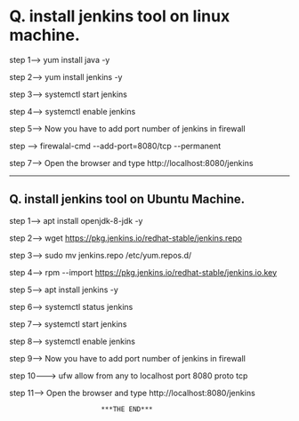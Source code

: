 # <h1> Q. install jenkins tool on linux machine. </h1>

step 1--> yum install java -y 

step 2--> yum install jenkins -y

step 3--> systemctl start jenkins

step 4--> systemctl enable jenkins

step 5--> Now you have to add port number of jenkins in firewall

step --> firewalal-cmd --add-port=8080/tcp --permanent 

step 7--> Open the browser and type http://localhost:8080/jenkins

-------------------------------------------------------------------------------------------------------------

## <h2> Q. install jenkins tool on Ubuntu Machine. </h2>

step 1--> apt install openjdk-8-jdk -y

step 2--> wget https://pkg.jenkins.io/redhat-stable/jenkins.repo

step 3--> sudo mv jenkins.repo /etc/yum.repos.d/

step 4--> rpm --import https://pkg.jenkins.io/redhat-stable/jenkins.io.key

step 5--> apt install jenkins -y

step 6--> systemctl status jenkins

step 7--> systemctl start jenkins

step 8--> systemctl enable jenkins

step 9--> Now you have to add port number of jenkins in firewall

step 10---> ufw allow from any to localhost port 8080 proto tcp

step 11--> Open the browser and type http://localhost:8080/jenkins

                           ***THE END***